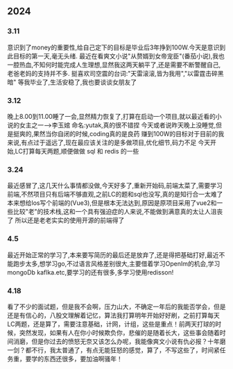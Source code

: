## 2024
### 3.11
意识到了money的重要性,给自己定下的目标是毕业后3年挣到100W.今天是意识到此目标的第一天,毫无头绪.
最近在看爽文小说"从赘婿到女帝宠臣"(番茄小说),我也一腔热血,不知何时能完成人生理想,显然我这两天躺平了,还是需要不断警醒自己,老爸老妈的支持并不多.
挺喜欢司空震的台词:"天雷滚滚,皆为我用","以雷霆击碎黑暗"
等我毕业了,生活安稳了,我也要谈谈女朋友了
### 3.12
晚上8.00到11.00睡了一会,显然精力恢复了,打算在启动一个项目,就以最近看的小说的女主之一-->李玉婠 命名:yutak,真的很不错捏
今天或者说昨天晚上没睡觉,但是挺爽的,果然当你自闭的时候,coding真的是良药
赚到100W的目标对于目前的我来说,有点过于遥远了,现在最应该关注的是多做项目,优化细节,码力不足
今天开始,LC打算每天两题,顺便做做 sql 和 redis 的一些
### 3.24
最近感冒了,这几天什么事情都没做,今天好多了,重新开始码,前端太菜了,需要学习前端,不然项目只有后端不够直观,之前LC的题和sql也没写,真的是知行合一太难了
本来想给los写个前端的(Vue3),但是根本无法达到,原因是原项目采用了vue2和一些比较"老"的技术栈,这和一个具有强迫症的人来说,不能做到满意真的太让人沮丧了
所以还是老老实实的使用开源的前端得了
### 4.5
最近开始正常的学习了,本来要写简历的最后还是放弃了,还是得把基础打好,最近不能跑步太多,想学习go,不过语言风格差别很大,主要借着学习OpenIm的机会,学习mongoDb
kaflka.etc,要学习的还有很多,多学习使用redisson!
### 4.18
看了不少的面试题，但是我不会啊，压力山大，不确定一年后的我能否学会，但是还是有信心的，八股文理解着记忆，算法我打算明年开始好好刷，之前打算每天LC两题，还是算了，需要注意基础，计网，计组，这些是重点！前两天打球的时候，突然发现，如果有人在你小时候欺负你，悲催的是随着长大，这些事会随着时间消磨，但是你过去的愤怒无奈又该怎么办呢，我能像爽文小说有仇必报？十年磨一剑？都不行，我太普通了，有点无能狂怒的感觉，算了，不写这些了，时间紧任务重，要学的东西还很多，要加油啊骚年！
